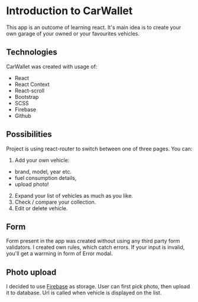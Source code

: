 # Introduction to CarWallet

This app is an outcome of learning react. It's main idea is to create your own garage of your owned or your favourites vehicles.

## Technologies

CarWallet was created with usage of:
- React
- React Context
- React-scroll
- Bootstrap
- SCSS
- Firebase
- Github

## Possibilities

Project is using react-router to switch between one of three pages. You can:
1. Add your own vehicle:
 - brand, model, year etc.
 - fuel consumption details,
 - upload photo!
2. Expand your list of vehicles as much as you like.
3. Check / compare your collection.
4. Edit or delete vehicle.

## Form

Form present in the app was created without using any third party form validators. I created own rules, which catch errors. If your input is invalid, you'll get a warrning in form of Error modal.

## Photo upload

I decided to use [Firebase](https://firebase.google.com/) as storage. User can first pick photo, then upload it to database. Url is called when vehicle is displayed on the list.